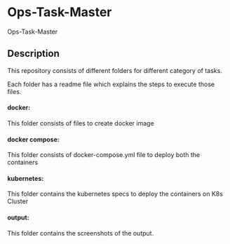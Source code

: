 # Ops-Task-Master
Ops-Task-Master

## Description

This repository consists of different folders for different category of tasks. 

Each folder has a readme file which explains the steps to execute those files.


#### docker: 

This folder consists of files to create docker image

#### docker compose:

This folder consists of docker-compose.yml file to deploy both the containers

#### kubernetes:

This folder contains the kubernetes specs to deploy the containers on K8s Cluster

#### output:

This folder contains the screenshots of the output.
